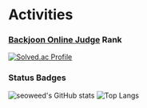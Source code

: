 # Activities

### [Backjoon Online Judge](https://www.acmicpc.net/) Rank 
[![Solved.ac Profile](http://mazassumnida.wtf/api/generate_badge?boj=joohop)](https://solved.ac/joohop)


### Status Badges
![seoweed's GitHub stats](https://github-readme-stats.vercel.app/api?username=seoweed&show_icons=true&theme=tokyonight) ![Top Langs](https://github-readme-stats.vercel.app/api/top-langs/?username=seoweed&layout=compact&theme=tokyonight)




